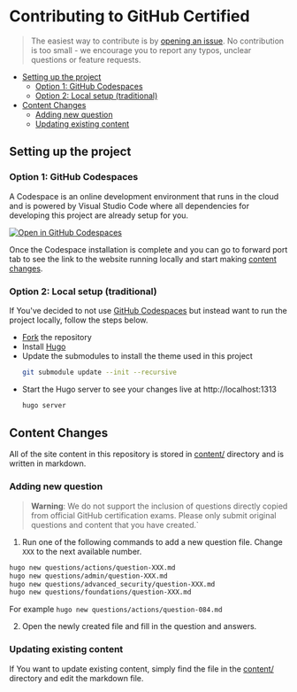 # Contributing to GitHub Certified

>The easiest way to contribute is by [opening an issue](https://github.com/FidelusAleksander/githubcertified/issues/new/choose). No contribution is too small - we encourage you to report any typos, unclear questions or feature requests.


<!-- MarkdownTOC autolink="true" -->
- [Setting up the project](#setting-up-the-project)
  - [Option 1: GitHub Codespaces](#option-1-github-codespaces)
  - [Option 2: Local setup (traditional)](#option-2-local-setup-traditional)
- [Content Changes](#content-changes)
  - [Adding new question](#adding-new-question)
  - [Updating existing content](#updating-existing-content)

<!-- /MarkdownTOC -->

## Setting up the project

### Option 1: GitHub Codespaces

A Codespace is an online development environment that runs in the cloud and is powered by Visual Studio Code where all dependencies for developing this project are already setup for you.

[![Open in GitHub Codespaces](https://github.com/codespaces/badge.svg)](https://codespaces.new/FidelusAleksander/githubcertified)

Once the Codespace installation is complete and you can go to forward port tab to see the link to the website running locally and start making [content changes](#content-changes).

### Option 2: Local setup (traditional)
If You've decided to not use [GitHub Codespaces](https://codespaces.new/FidelusAleksander/githubcertified) but instead want to run the project locally, follow the steps below.
- [Fork](https://github.com/FidelusAleksander/githubcertified/fork) the repository
- Install [Hugo](https://gohugo.io/installation/)
- Update the submodules to install the theme used in this project
   ```bash
   git submodule update --init --recursive
   ```
- Start the Hugo server to see your changes live at http://localhost:1313
  ```bash
  hugo server
  ```

## Content Changes
All of the site content in this repository is stored in [content/](https://github.com/FidelusAleksander/githubcertified/blob/master/content) directory and is written in markdown.

### Adding new question

> **Warning**: We do not support the inclusion of questions directly copied from official GitHub certification exams. Please only submit original questions and content that you have created.`

1) Run one of the following commands to add a new question file. Change `XXX` to the next available number.

```bash
hugo new questions/actions/question-XXX.md
hugo new questions/admin/question-XXX.md
hugo new questions/advanced_security/question-XXX.md
hugo new questions/foundations/question-XXX.md
```

For example `hugo new questions/actions/question-084.md`

2) Open the newly created file and fill in the question and answers.


### Updating existing content
If You want to update existing content, simply find the file in the [content/](https://github.com/FidelusAleksander/githubcertified/blob/master/content) directory and edit the markdown file.
